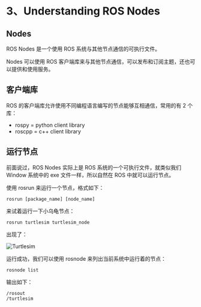 # 3、Understanding ROS Nodes
## Nodes
ROS Nodes 是一个使用 ROS 系统与其他节点通信的可执行文件。

Nodes 可以使用 ROS 客户端库来与其他节点通信，可以发布和订阅主题，还也可以提供和使用服务。

## 客户端库
ROS 的客户端库允许使用不同编程语言编写的节点能够互相通信，常用的有 2 个库：
- rospy = python client library
- roscpp = c++ client library

## 运行节点
前面说过，ROS Nodes 实际上是 ROS 系统的一个可执行文件，就类似我们 Window 系统中的 exe 文件一样，所以自然在 ROS 中就可以运行节点。

使用 rosrun 来运行一个节点，格式如下：
```shell
rosrun [package_name] [node_name]
```

来试着运行一下小乌龟节点：
```shell
rosrun turtlesim turtlesim_node
```
出现了：

![Turtlesim](https://dlonng.com/images/ros/nodes/node.png)

运行成功，我们可以使用 rosnode 来列出当前系统中运行着的节点：
```shell
rosnode list
```
输出如下：
```
/rosout
/turtlesim
```


